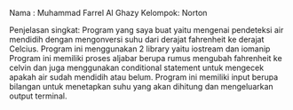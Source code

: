 Nama : Muhammad Farrel Al Ghazy
Kelompok: Norton

Penjelasan singkat:
Program yang saya buat yaitu mengenai pendeteksi air mendidih dengan mengonversi suhu dari derajat fahrenheit ke derajat Celcius.
Program ini menggunakan 2 library yaitu iostream dan iomanip
Program ini memiliki proses aljabar berupa rumus mengubah fahrenheit ke celvin dan juga menggunakan conditional statement untuk mengecek apakah air sudah mendidih atau belum.
Program ini memiliki input berupa bilangan untuk menetapkan suhu yang akan dihitung dan mengeluarkan output terminal.
